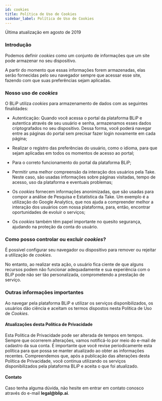 ```yaml
---
id: cookies
title: Política de Uso de Cookies
sidebar_label: Política de Uso de Cookies
---
```


Última atualização em agosto de 2019

### Introdução
Podemos definir *cookies* como um conjunto de informações que um site pode armazenar no seu dispositivo.

A partir do momento que essas informações forem armazenadas, elas serão fornecidas pelo seu navegador sempre que acessar esse site, fazendo com que suas preferências sejam aplicadas.

### Nosso uso de *cookies*
O BLiP utiliza *cookies* para armazenamento de dados com as seguintes finalidades:

* Autenticação: Quando você acessa o portal da plataforma BLiP e autentica através de seu usuário e senha, armazenamos esses dados criptografados no seu dispositivo. Dessa forma, você poderá navegar entre as páginas do portal sem precisar fazer login novamente em cada página;<br>

* Realizar o registro das preferências do usuário, como o idioma, para que sejam aplicadas em todos os momentos de acesso ao portal;<br>

* Para o correto funcionamento do portal da plataforma BLiP;<br>

* Permitir uma melhor compreensão da interação dos usuários pela Take. Neste caso, são usadas informações sobre páginas visitadas, tempo de acesso, uso da plataforma e eventuais problemas; <br>

* Os *cookies* fornecem informações anonimizadas, que são usadas para compor a análise de Pesquisa e Estatística da Take. Um exemplo é a utilização do Google Analytics, que nos ajuda a compreender melhor a interação dos usuários com nossa plataforma, para, então, encontrar oportunidades de evoluir o serviços; <br>

* Os *cookies* também têm papel importante no quesito segurança, ajudando na proteção da conta do usuário.


### Como posso controlar ou excluir *cookies*?
É possível configurar seu navegador ou dispositivo para remover ou rejeitar a utilização de *cookies*.

No entanto, ao realizar esta ação, o usuário fica ciente de que alguns recursos podem não funcionar adequadamente e sua experiência com o BLiP pode não ser tão personalizada, comprometendo a prestação de serviço.

### Outras informações importantes
Ao navegar pela plataforma BLiP e utilizar os serviços disponibilizados, os usuários dão ciência e aceitam os termos dispostos nesta Política de Uso de *Cookies*.

#### Atualizações desta Política de Privacidade 
Esta Política de Privacidade pode ser alterada de tempos em tempos. Sempre que ocorrerem alterações, vamos notificá-lo por meio do e-mail de cadastro da sua conta. É importante que você revise periodicamente esta política para que possa se manter atualizado ao obter as informações recentes. Compreendemos que, após a publicação das alterações desta Política de Privacidade, você continua utilizando os serviços disponibilizados pela plataforma BLiP e aceita o que foi atualizado.

#### Contato
Caso tenha alguma dúvida, não hesite em entrar em contato conosco através do e-mail **legal\@blip\.ai**.

